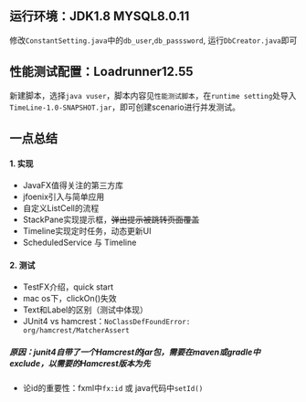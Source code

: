 ## 运行环境：JDK1.8   MYSQL8.0.11  
修改`ConstantSetting.java`中的`db_user`,`db_passsword`,  运行`DbCreator.java`即可
## 性能测试配置：Loadrunner12.55  
新建脚本，选择`java vuser`，脚本内容见`性能测试脚本`，在`runtime setting`处导入`TimeLine-1.0-SNAPSHOT.jar`，即可创建scenario进行并发测试。


## 一点总结
#### 1. 实现
- JavaFX值得关注的第三方库
- jfoenix引入与简单应用
- 自定义ListCell的流程
- StackPane实现提示框，~~弹出提示被跳转页面覆盖~~
- Timeline实现定时任务，动态更新UI
- ScheduledService 与 Timeline

#### 2. 测试
- TestFX介绍，quick start
- mac os下，clickOn()失效
- Text和Label的区别（测试中体现）
- JUnit4 vs hamcrest：`NoClassDefFoundError: org/hamcrest/MatcherAssert`
##### 原因：junit4自带了一个Hamcrest的jar包，需要在maven或gradle中exclude，以需要的Hamcrest版本为先
- 论id的重要性：fxml中`fx:id` 或 java代码中`setId()`
